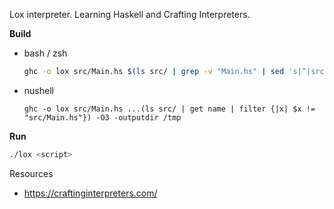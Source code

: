 Lox interpreter.
Learning Haskell and Crafting Interpreters.

**Build**

- bash / zsh
  ```bash
  ghc -o lox src/Main.hs $(ls src/ | grep -v "Main.hs" | sed 's|^|src/|') -O3 -outputdir /tmp
  ```

- nushell
  ```nushell
  ghc -o lox src/Main.hs ...(ls src/ | get name | filter {|x| $x != "src/Main.hs"}) -O3 -outputdir /tmp
  ```

**Run**
```sh
./lox <script>
```

Resources
- https://craftinginterpreters.com/
